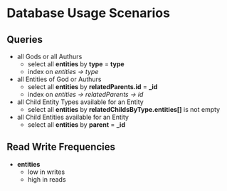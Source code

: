 # Database Usage Scenarios
## Queries
* all Gods or all Authurs
  * select all **entities** by **type** = **type**
  * index on _entities -> type_
* all Entities of God or Authurs
  * select all **entities** by **relatedParents.id** = **_id**
  * index on _entities -> relatedParents -> id_
* all Child Entity Types available for an Entity
  * select all **entities** by **relatedChildsByType.entities[]** is not empty
* all Child Entities available for an Entity
  * select all **entities** by **parent** = **_id**

## Read Write Frequencies
* **entities**
  * low in writes
  * high in reads